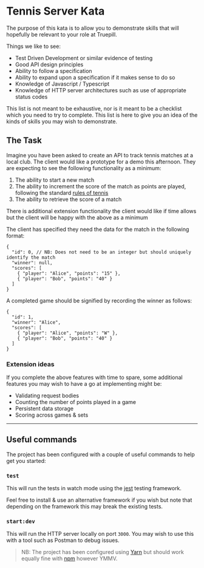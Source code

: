 # Tennis Server Kata

The purpose of this kata is to allow you to demonstrate skills that will hopefully be relevant to your role at Truepill.

Things we like to see:

- Test Driven Development or similar evidence of testing
- Good API design principles
- Ability to follow a specification
- Ability to expand upon a specification if it makes sense to do so
- Knowledge of Javascript / Typescript
- Knowledge of HTTP server architectures such as use of appropriate status codes

This list is not meant to be exhaustive, nor is it meant to be a checklist which you need to try to complete. This list is here to give you an idea of the kinds of skills you may wish to demonstrate.

## The Task

Imagine you have been asked to create an API to track tennis matches at a local club. The client would like a prototype for a demo this afternoon. They are expecting to see the following functionality as a minimum:

1. The ability to start a new match
2. The ability to increment the score of the match as points are played, following the standard [rules of tennis](/TENNIS_RULES.md)
3. The ability to retrieve the score of a match

There is additional extension functionality the client would like if time allows but the client will be happy with the above as a minimum

The client has specified they need the data for the match in the following format:

```jsonc
{
  "id": 0, // NB: Does not need to be an integer but should uniquely identify the match
  "winner": null,
  "scores": [
    { "player": "Alice", "points": "15" },
    { "player": "Bob", "points": "40" }
  ]
}
```

A completed game should be signified by recording the winner as follows:

```jsonc
{
  "id": 1,
  "winner": "Alice",
  "scores": [
    { "player": "Alice", "points": "W" },
    { "player": "Bob", "points": "40" }
  ]
}
```

### Extension ideas

If you complete the above features with time to spare, some additional features you may wish to have a go at implementing might be:

- Validating request bodies
- Counting the number of points played in a game
- Persistent data storage
- Scoring across games & sets

---

## Useful commands

The project has been configured with a couple of useful commands to help get you started:

### `test`

This will run the tests in watch mode using the [jest](https://jestjs.io/docs/getting-started) testing framework.

Feel free to install & use an alternative framework if you wish but note that depending on the framework this may break the existing tests.

### `start:dev`

This will run the HTTP server locally on port `3000`. You may wish to use this with a tool such as Postman to debug issues.

> NB: The project has been configured using [Yarn](https://classic.yarnpkg.com/lang/en/) but should work equally fine with [npm](https://docs.npmjs.com/cli/v7/commands/npm) however YMMV.
